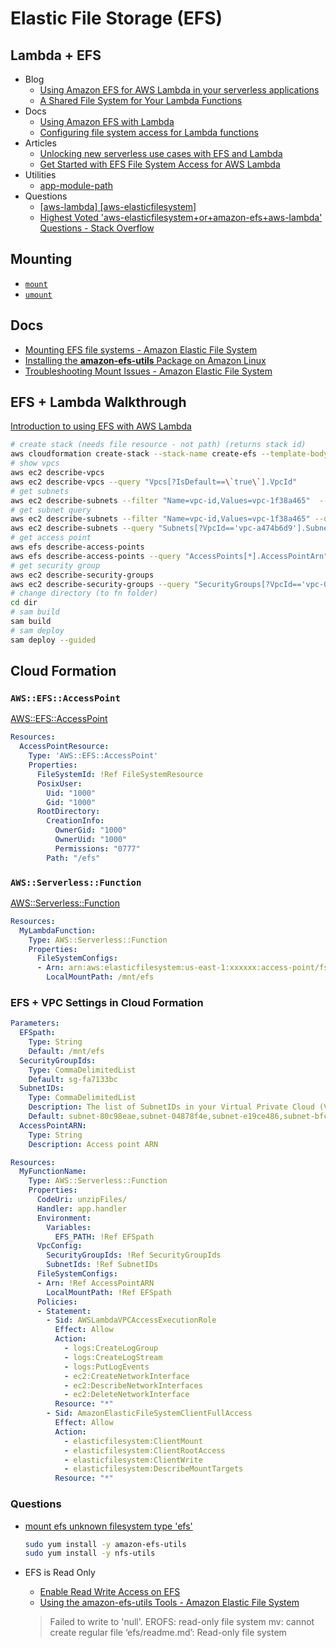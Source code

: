 # Elastic File Storage (EFS)

## Lambda + EFS

* Blog
  * [Using Amazon EFS for AWS Lambda in your serverless applications](https://aws.amazon.com/blogs/compute/using-amazon-efs-for-aws-lambda-in-your-serverless-applications/)
  * [A Shared File System for Your Lambda Functions](https://aws.amazon.com/blogs/aws/new-a-shared-file-system-for-your-lambda-functions/)
* Docs
  * [Using Amazon EFS with Lambda](https://docs.aws.amazon.com/lambda/latest/dg/services-efs.html)
  * [Configuring file system access for Lambda functions](https://docs.aws.amazon.com/lambda/latest/dg/configuration-filesystem.html)
* Articles
  * [Unlocking new serverless use cases with EFS and Lambda](https://lumigo.io/blog/unlocking-more-serverless-use-cases-with-efs-and-lambda/)
  * [Get Started with EFS File System Access for AWS Lambda](https://epsagon.com/development/get-started-with-efs-file-system-access-for-aws-lambda/)
* Utilities
  * [app-module-path](https://www.npmjs.com/package/app-module-path)
* Questions
  * [[aws-lambda] [aws-elasticfilesystem]](https://stackoverflow.com/questions/tagged/aws-lambda+aws-elasticfilesystem)
  * [Highest Voted 'aws-elasticfilesystem+or+amazon-efs+aws-lambda' Questions - Stack Overflow](https://stackoverflow.com/questions/tagged/aws-elasticfilesystem%2bor%2bamazon-efs%2baws-lambda?tab=Votes)

## Mounting

* [`mount`](https://man7.org/linux/man-pages/man8/mount.8.html)
* [`umount`](https://man7.org/linux/man-pages/man8/umount.8.html)

## Docs

* [Mounting EFS file systems - Amazon Elastic File System](https://docs.aws.amazon.com/efs/latest/ug/mounting-fs.html)
* [Installing the **amazon-efs-utils** Package on Amazon Linux](https://docs.aws.amazon.com/efs/latest/ug/installing-amazon-efs-utils.html)
* [Troubleshooting Mount Issues - Amazon Elastic File System](https://docs.aws.amazon.com/efs/latest/ug/troubleshooting-efs-mounting.html#automount-fails)

## EFS + Lambda Walkthrough

[Introduction to using EFS with AWS Lambda](https://www.youtube.com/watch?v=vHwNh9JtPwE)


```bash
# create stack (needs file resource - not path) (returns stack id)
aws cloudformation create-stack --stack-name create-efs --template-body file://./create-efs-cfn.yml
# show vpcs
aws ec2 describe-vpcs
aws ec2 describe-vpcs --query "Vpcs[?IsDefault==\`true\`].VpcId"
# get subnets
aws ec2 describe-subnets --filter "Name=vpc-id,Values=vpc-1f38a465"  --output text
# get subnet query
aws ec2 describe-subnets --filter "Name=vpc-id,Values=vpc-1f38a465" --query 'Subnets[*].{Id: SubnetId}' --output text
aws ec2 describe-subnets --query "Subnets[?VpcId=='vpc-a474b6d9'].SubnetId" --output text
# get access point
aws efs describe-access-points
aws efs describe-access-points --query "AccessPoints[*].AccessPointArn"
# get security group
aws ec2 describe-security-groups
aws ec2 describe-security-groups --query "SecurityGroups[?VpcId=='vpc-0994612eab90ba9c9'&&GroupName=='default'].{name: GroupName, id: GroupId}"
# change directory (to fn folder)
cd dir
# sam build
sam build
# sam deploy
sam deploy --guided
```

## Cloud Formation

### `AWS::EFS::AccessPoint`

[AWS::EFS::AccessPoint](https://docs.aws.amazon.com/AWSCloudFormation/latest/UserGuide/aws-resource-efs-accesspoint.html)

```yml
Resources:
  AccessPointResource:
    Type: 'AWS::EFS::AccessPoint'
    Properties:
      FileSystemId: !Ref FileSystemResource
      PosixUser:
        Uid: "1000"
        Gid: "1000"
      RootDirectory:
        CreationInfo:
          OwnerGid: "1000"
          OwnerUid: "1000"
          Permissions: "0777"
        Path: "/efs"
```

### `AWS::Serverless::Function`

[AWS::Serverless::Function](https://docs.aws.amazon.com/serverless-application-model/latest/developerguide/sam-resource-function.html)

```yml
Resources:
  MyLambdaFunction:
    Type: AWS::Serverless::Function
    Properties:
      FileSystemConfigs:
      - Arn: arn:aws:elasticfilesystem:us-east-1:xxxxxx:access-point/fsap-123abcdef12abcdef
        LocalMountPath: /mnt/efs
```


### EFS + VPC Settings in Cloud Formation

```yml
Parameters:
  EFSpath:
    Type: String
    Default: /mnt/efs
  SecurityGroupIds:
    Type: CommaDelimitedList
    Default: sg-fa7133bc
  SubnetIDs:
    Type: CommaDelimitedList
    Description: The list of SubnetIDs in your Virtual Private Cloud (VPC)
    Default: subnet-80c98eae,subnet-04878f4e,subnet-e19ce486,subnet-bfc9fbb0,subnet-0bc28757,subnet-96c847a8
  AccessPointARN:
    Type: String
    Description: Access point ARN

Resources:
  MyFunctionName:
    Type: AWS::Serverless::Function
    Properties:
      CodeUri: unzipFiles/
      Handler: app.handler
      Environment:
        Variables:
          EFS_PATH: !Ref EFSpath
      VpcConfig:
        SecurityGroupIds: !Ref SecurityGroupIds
        SubnetIds: !Ref SubnetIDs
      FileSystemConfigs:
      - Arn: !Ref AccessPointARN
        LocalMountPath: !Ref EFSpath
      Policies:
      - Statement:
        - Sid: AWSLambdaVPCAccessExecutionRole
          Effect: Allow
          Action:
            - logs:CreateLogGroup
            - logs:CreateLogStream
            - logs:PutLogEvents
            - ec2:CreateNetworkInterface
            - ec2:DescribeNetworkInterfaces
            - ec2:DeleteNetworkInterface
          Resource: "*"
        - Sid: AmazonElasticFileSystemClientFullAccess
          Effect: Allow
          Action:
            - elasticfilesystem:ClientMount
            - elasticfilesystem:ClientRootAccess
            - elasticfilesystem:ClientWrite
            - elasticfilesystem:DescribeMountTargets
          Resource: "*"
```

### Questions

* [mount efs unknown filesystem type 'efs'](https://stackoverflow.com/a/50725352/1366033)

  ```bash
  sudo yum install -y amazon-efs-utils
  sudo yum install -y nfs-utils
  ```


* EFS is Read Only

  * [Enable Read Write Access on EFS](https://aws.amazon.com/premiumsupport/knowledge-center/efs-enable-read-write-access/)
  * [Using the amazon-efs-utils Tools - Amazon Elastic File System](https://docs.aws.amazon.com/efs/latest/ug/using-amazon-efs-utils.html)

  > Failed to write to 'null'. EROFS: read-only file system
  > mv: cannot create regular file ‘efs/readme.md’: Read-only file system
